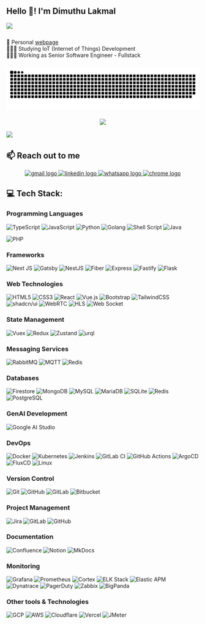 <h2 align="left">Hello 👋! I'm Dimuthu Lakmal</h2>

[![](https://visitcount.itsvg.in/api?id=lakmal98&icon=0&color=0)](https://visitcount.itsvg.in)

###

🛜 Personal [webpage](https://lakmal.dev)<br>
👨🏼‍🎓 Studying IoT (Internet of Things) Development<br>
👨🏼‍💻 Working as Senior Software Engineer - Fullstack

###

<picture>
  <source media="(prefers-color-scheme: dark)" srcset="https://raw.githubusercontent.com/lakmal98/lakmal98/output/github-snake-dark.svg" />
  <source media="(prefers-color-scheme: light)" srcset="https://raw.githubusercontent.com/lakmal98/lakmal98/output/github-snake.svg" />
  <img alt="github-snake" src="https://raw.githubusercontent.com/lakmal98/lakmal98/output/github-snake.svg" />
</picture>

###

<div align="center">

![](https://github-readme-streak-stats.herokuapp.com/?user=lakmal98&theme=dark&hide_border=false)

</div>


![](https://quotes-github-readme.vercel.app/api?type=horizontal&theme=dark)

## 📫 Reach out to me

<div align="center">
  <a href="mailto:info@lakmal.dev" target="_blank">
    <img src="https://img.shields.io/static/v1?message=Email&logo=gmail&label=&color=D14836&logoColor=white&labelColor=&style=for-the-badge" height="35" alt="gmail logo"  />
  </a>
  <a href="https://www.linkedin.com/in/lakmal98/" target="_blank">
    <img src="https://img.shields.io/static/v1?message=LinkedIn&logo=linkedin&label=&color=0077B5&logoColor=white&labelColor=&style=for-the-badge" height="35" alt="linkedin logo"  />
  </a>
  <a href="https://wa.me/94775277373" target="_blank">
    <img src="https://img.shields.io/static/v1?message=Whatsapp&logo=whatsapp&label=&color=25D366&logoColor=white&labelColor=&style=for-the-badge" height="35" alt="whatsapp logo"  />
  </a>
    <a href="https://lakmal.dev" target="_blank">
        <img src="https://img.shields.io/static/v1?message=Website&logo=google-chrome&label=&color=4285F4&logoColor=white&labelColor=&style=for-the-badge" height="35" alt="chrome logo"  />
    </a>
</div>


## 💻 Tech Stack:

### Programming Languages

![TypeScript](https://img.shields.io/badge/typescript-%23007ACC.svg?style=for-the-badge&logo=typescript&logoColor=white)
![JavaScript](https://img.shields.io/badge/javascript-%23323330.svg?style=for-the-badge&logo=javascript&logoColor=%23F7DF1E)
![Python](https://img.shields.io/badge/python-%2314354C.svg?style=for-the-badge&logo=python&logoColor=white)
![Golang](https://img.shields.io/badge/go-%2300ADD8.svg?style=for-the-badge&logo=go&logoColor=white)
![Shell Script](https://img.shields.io/badge/shell_script-%23121011.svg?style=for-the-badge&logo=gnu-bash&logoColor=white)
![Java](https://img.shields.io/badge/java-%23ED8B00.svg?style=for-the-badge&logo=java&logoColor=white)
<!-- PHP -->
![PHP](https://img.shields.io/badge/php-%23777BB4.svg?style=for-the-badge&logo=php&logoColor=white)

### Frameworks
![Next JS](https://img.shields.io/badge/next.js-%23000000.svg?style=for-the-badge&logo=nextdotjs&logoColor=white)
![Gatsby](https://img.shields.io/badge/gatsby-%23663399.svg?style=for-the-badge&logo=gatsby&logoColor=white)
![NestJS](https://img.shields.io/badge/nestjs-%23E0234E.svg?style=for-the-badge&logo=nestjs&logoColor=white)
![Fiber](https://img.shields.io/badge/fiber-%2300ADD8.svg?style=for-the-badge&logo=fiber&logoColor=white)
![Express](https://img.shields.io/badge/express.js-%23404d59.svg?style=for-the-badge&logo=express&logoColor=%2361DAFB)
![Fastify](https://img.shields.io/badge/fastify-%23000000.svg?style=for-the-badge&logo=fastify&logoColor=white)
![Flask](https://img.shields.io/badge/flask-%23000000.svg?style=for-the-badge&logo=flask&logoColor=white)

### Web Technologies
![HTML5](https://img.shields.io/badge/html5-%23E34F26.svg?style=for-the-badge&logo=html5&logoColor=white)
![CSS3](https://img.shields.io/badge/css3-%231572B6.svg?style=for-the-badge&logo=css3&logoColor=white)
![React](https://img.shields.io/badge/react-%2320232a.svg?style=for-the-badge&logo=react&logoColor=%2361DAFB)
![Vue.js](https://img.shields.io/badge/vuejs-%2335495e.svg?style=for-the-badge&logo=vue-dot-js&logoColor=%234FC08D)
![Bootstrap](https://img.shields.io/badge/bootstrap-%23563D7C.svg?style=for-the-badge&logo=bootstrap&logoColor=white)
![TailwindCSS](https://img.shields.io/badge/tailwindcss-%2338B2AC.svg?style=for-the-badge&logo=tailwind-css&logoColor=white)
![shadcn/ui](https://img.shields.io/badge/shadcn-%23161515.svg?style=for-the-badge&logo=react&logoColor=white)
![WebRTC](https://img.shields.io/badge/WebRTC-%234285F4.svg?style=for-the-badge&logo=webrtc&logoColor=white)
![HLS](https://img.shields.io/badge/HLS-%23FF5C5C.svg?style=for-the-badge&logo=hls&logoColor=white)
![Web Socket](https://img.shields.io/badge/websocket-%23000000.svg?style=for-the-badge&logo=websocket&logoColor=white)

### State Management
![Vuex](https://img.shields.io/badge/vuex-%2335495e.svg?style=for-the-badge&logo=vue-dot-js&logoColor=%234FC08D)
![Redux](https://img.shields.io/badge/redux-%23593d88.svg?style=for-the-badge&logo=redux&logoColor=white)
![Zustand](https://img.shields.io/badge/zustand-%23161515.svg?style=for-the-badge&logo=react&logoColor=white)
![urql](https://img.shields.io/badge/urql-%236146DB.svg?style=for-the-badge&logo=urql&logoColor=white)

### Messaging Services
![RabbitMQ](https://img.shields.io/badge/rabbitmq-%23FF6600.svg?style=for-the-badge&logo=rabbitmq&logoColor=white)
![MQTT](https://img.shields.io/badge/mqtt-%23FF6600.svg?style=for-the-badge&logo=mqtt&logoColor=white)
![Redis](https://img.shields.io/badge/redis-%23DC382D.svg?style=for-the-badge&logo=redis&logoColor=white)

### Databases
![Firestore](https://img.shields.io/badge/firestore-%23FFCA28.svg?style=for-the-badge&logo=firebase&logoColor=black)
![MongoDB](https://img.shields.io/badge/mongodb-%2347A248.svg?style=for-the-badge&logo=mongodb&logoColor=white)
![MySQL](https://img.shields.io/badge/mysql-%234479A1.svg?style=for-the-badge&logo=mysql&logoColor=white)
![MariaDB](https://img.shields.io/badge/mariadb-%23003545.svg?style=for-the-badge&logo=mariadb&logoColor=white)
![SQLite](https://img.shields.io/badge/sqlite-%2307405e.svg?style=for-the-badge&logo=sqlite&logoColor=white)
![Redis](https://img.shields.io/badge/redis-%23DC382D.svg?style=for-the-badge&logo=redis&logoColor=white)
![PostgreSQL](https://img.shields.io/badge/postgresql-%23336791.svg?style=for-the-badge&logo=postgresql&logoColor=white)

### GenAI Development
![Google AI Studio](https://img.shields.io/badge/google%20ai%20studio-%234285F4.svg?style=for-the-badge&logo=google&logoColor=white)

### DevOps
![Docker](https://img.shields.io/badge/docker-%230db7ed.svg?style=for-the-badge&logo=docker&logoColor=white)
![Kubernetes](https://img.shields.io/badge/kubernetes-%23326ce5.svg?style=for-the-badge&logo=kubernetes&logoColor=white)
![Jenkins](https://img.shields.io/badge/jenkins-%23D24939.svg?style=for-the-badge&logo=jenkins&logoColor=white)
![GitLab CI](https://img.shields.io/badge/gitlab%20ci-%23181717.svg?style=for-the-badge&logo=gitlab&logoColor=white)
![GitHub Actions](https://img.shields.io/badge/github%20actions-%232671E5.svg?style=for-the-badge&logo=githubactions&logoColor=white)
![ArgoCD](https://img.shields.io/badge/argo%20cd-%23F05133.svg?style=for-the-badge&logo=argo&logoColor=white)
![FluxCD](https://img.shields.io/badge/flux%20cd-%2300CCFF.svg?style=for-the-badge&logo=fluxcd&logoColor=white)
![Linux](https://img.shields.io/badge/linux-%23FCC624.svg?style=for-the-badge&logo=linux&logoColor=black)

### Version Control
![Git](https://img.shields.io/badge/git-%23F05033.svg?style=for-the-badge&logo=git&logoColor=white)
![GitHub](https://img.shields.io/badge/github-%23181717.svg?style=for-the-badge&logo=github&logoColor=white)
![GitLab](https://img.shields.io/badge/gitlab-%23181717.svg?style=for-the-badge&logo=gitlab&logoColor=white)
![Bitbucket](https://img.shields.io/badge/bitbucket-%230047B3.svg?style=for-the-badge&logo=bitbucket&logoColor=white)

### Project Management
![Jira](https://img.shields.io/badge/jira-%230052CC.svg?style=for-the-badge&logo=jira&logoColor=white)
![GitLab](https://img.shields.io/badge/gitlab-%23181717.svg?style=for-the-badge&logo=gitlab&logoColor=white)
![GitHub](https://img.shields.io/badge/github-%23181717.svg?style=for-the-badge&logo=github&logoColor=white)

### Documentation
![Confluence](https://img.shields.io/badge/confluence-%23172BF4.svg?style=for-the-badge&logo=confluence&logoColor=white)
![Notion](https://img.shields.io/badge/notion-%23000000.svg?style=for-the-badge&logo=notion&logoColor=white)
![MkDocs](https://img.shields.io/badge/mkdocs-%238B5000.svg?style=for-the-badge&logo=mkdocs&logoColor=white)

### Monitoring
![Grafana](https://img.shields.io/badge/grafana-%23F46800.svg?style=for-the-badge&logo=grafana&logoColor=white)
![Prometheus](https://img.shields.io/badge/prometheus-%23E6522C.svg?style=for-the-badge&logo=prometheus&logoColor=white)
![Cortex](https://img.shields.io/badge/cortex-%23424242.svg?style=for-the-badge&logo=cortex&logoColor=white)
![ELK Stack](https://img.shields.io/badge/ELK-005571?style=for-the-badge&logo=elastic-stack&logoColor=white)
![Elastic APM](https://img.shields.io/badge/elastic%20apm-005571?style=for-the-badge&logo=elastic&logoColor=white)
![Dynatrace](https://img.shields.io/badge/dynatrace-%23000878.svg?style=for-the-badge&logo=dynatrace&logoColor=white)
![PagerDuty](https://img.shields.io/badge/pagerduty-%232C3353.svg?style=for-the-badge&logo=pagerduty&logoColor=white)
![Zabbix](https://img.shields.io/badge/zabbix-%23C21325.svg?style=for-the-badge&logo=zabbix&logoColor=white)
![BigPanda](https://img.shields.io/badge/bigpanda-%23000.svg?style=for-the-badge&logo=bigpanda&logoColor=white)

### Other tools & Technologies
![GCP](https://img.shields.io/badge/google%20cloud-%234285F4.svg?style=for-the-badge&logo=google-cloud&logoColor=white)
![AWS](https://img.shields.io/badge/aws-%23FF9900.svg?style=for-the-badge&logo=amazon-aws&logoColor=white)
![Cloudflare](https://img.shields.io/badge/Cloudflare-F38020?style=for-the-badge&logo=Cloudflare&logoColor=white)
![Vercel](https://img.shields.io/badge/vercel-%23000000.svg?style=for-the-badge&logo=vercel&logoColor=white)
![JMeter](https://img.shields.io/badge/apache%20jmeter-D22128?style=for-the-badge&logo=apache-jmeter&logoColor=white)




